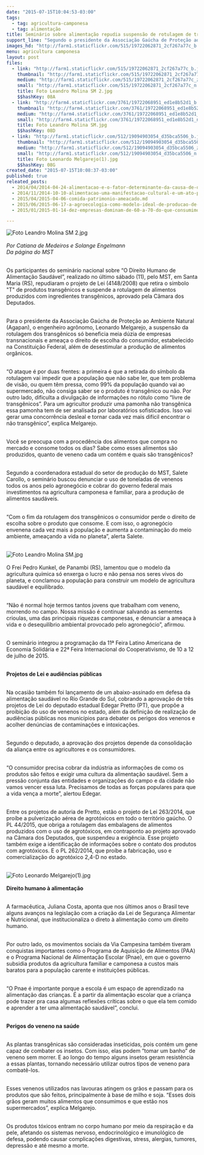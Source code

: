```yaml
---
date: "2015-07-15T10:04:53-03:00"
tags:
  - tag: agricultura-camponesa
  - tag: alimentação
title: Seminário sobre alimentação repudia suspensão de rotulagem de transgênicos
support_line: "Segundo o presidente da Associação Gaúcha de Proteção ao Ambiente Natural (Agapan), Leonardo Melgarejo, a suspensão da rotulagem dos transgênicos ameaça o direito de escolha do consumidor e a Lei de Biossegurança."
images_hd: "http://farm1.staticflickr.com/515/19722062871_2cf267a77c_b.jpg"
menu: agricultura camponesa
layout: post
files:
  - link: "http://farm1.staticflickr.com/515/19722062871_2cf267a77c_b.jpg"
    thumbnail: "http://farm1.staticflickr.com/515/19722062871_2cf267a77c_t.jpg"
    medium: "http://farm1.staticflickr.com/515/19722062871_2cf267a77c_z.jpg"
    small: "http://farm1.staticflickr.com/515/19722062871_2cf267a77c_n.jpg"
    title: Foto Leandro Molina SM 2.jpg
    $$hashKey: 08A
  - link: "http://farm4.staticflickr.com/3761/19722068951_ed1e8b52d1_b.jpg"
    thumbnail: "http://farm4.staticflickr.com/3761/19722068951_ed1e8b52d1_t.jpg"
    medium: "http://farm4.staticflickr.com/3761/19722068951_ed1e8b52d1_z.jpg"
    small: "http://farm4.staticflickr.com/3761/19722068951_ed1e8b52d1_n.jpg"
    title: Foto Leandro Molina SM.jpg
    $$hashKey: 08D
  - link: "http://farm1.staticflickr.com/512/19094903054_d35bca5506_b.jpg"
    thumbnail: "http://farm1.staticflickr.com/512/19094903054_d35bca5506_t.jpg"
    medium: "http://farm1.staticflickr.com/512/19094903054_d35bca5506_z.jpg"
    small: "http://farm1.staticflickr.com/512/19094903054_d35bca5506_n.jpg"
    title: Foto Leonardo Melgarejo(1).jpg
    $$hashKey: 08G
created_date: "2015-07-15T10:08:37-03:00"
published: true
releated_posts:
  - 2014/04/2014-04-24-alimentacao-e-o-fator-determinante-da-causa-de-doencas-diz-nutricionista.md-e
  - 2014/11/2014-10-10-alimentacao-uma-manifestacao-cultural-e-um-ato-politico.md
  - 2015/04/2015-04-06-comida-patrimonio-ameacado.md
  - 2015/06/2015-06-17-a-agroecologia-como-modelo-ideal-de-producao-de-alimentos.md
  - 2015/01/2015-01-14-dez-empresas-dominam-de-60-a-70-do-que-consumimos-nos-mercados.md

---
```

<p><img alt="Foto Leandro Molina SM 2.jpg" src="http://farm1.staticflickr.com/515/19722062871_2cf267a77c_b.jpg" /><br />
<br />
<em>Por Catiana de Medeiros e Solange Engelmann<br />
Da p&aacute;gina do MST</em></p>

<p><br />
Os participantes do semin&aacute;rio nacional sobre &ldquo;O Direito Humano de Alimenta&ccedil;&atilde;o Saud&aacute;vel&rdquo;, realizado no &uacute;ltimo s&aacute;bado (11), pelo MST, em Santa Maria (RS), repudiaram o projeto de Lei (4148/2008) que retira o s&iacute;mbolo &quot;T&quot; de produtos transg&ecirc;nicos e suspende a rotulagem de alimentos produzidos com ingredientes transg&ecirc;nicos, aprovado pela C&acirc;mara dos Deputados.</p>

<p><br />
Para o presidente da Associa&ccedil;&atilde;o Ga&uacute;cha de Prote&ccedil;&atilde;o ao Ambiente Natural (Agapan), o engenheiro agr&ocirc;nomo, Leonardo Melgarejo, a suspens&atilde;o da rotulagem dos transg&ecirc;nicos s&oacute; beneficia meia d&uacute;zia de empresas transnacionais e amea&ccedil;a o direito de escolha do consumidor, estabelecido na Constitui&ccedil;&atilde;o Federal, al&eacute;m de desestimular a produ&ccedil;&atilde;o de alimentos org&acirc;nicos.</p>

<p><br />
&ldquo;O ataque &eacute; por duas frentes: a primeira &eacute; que a retirada do s&iacute;mbolo da rotulagem vai impedir que a popula&ccedil;&atilde;o que n&atilde;o sabe ler, que tem problema de vis&atilde;o, ou quem t&ecirc;m pressa, como 99% da popula&ccedil;&atilde;o quando vai ao supermercado, n&atilde;o consiga saber se o produto &eacute; transg&ecirc;nico ou n&atilde;o. Por outro lado, dificulta a divulga&ccedil;&atilde;o de informa&ccedil;&otilde;es no r&oacute;tulo como &ldquo;livre de transg&ecirc;nicos&rdquo;. Para um agricultor produzir uma pamonha n&atilde;o transg&ecirc;nica essa pamonha tem de ser analisada por laborat&oacute;rios sofisticados. Isso vai gerar uma concorr&ecirc;ncia desleal e tornar cada vez mais dif&iacute;cil encontrar o n&atilde;o transg&ecirc;nico&rdquo;, explica Melgarejo.</p>

<p><br />
Voc&ecirc; se preocupa com a proced&ecirc;ncia dos alimentos que compra no mercado e consome todos os dias? Sabe como esses alimentos s&atilde;o produzidos, quanto de veneno cada um cont&eacute;m e quais s&atilde;o transg&ecirc;nicos?</p>

<p><br />
Segundo a coordenadora estadual do setor de produ&ccedil;&atilde;o do MST, Salete Carollo, o semin&aacute;rio buscou denunciar o uso de toneladas de venenos todos os anos pelo agroneg&oacute;cio e cobrar do governo federal mais investimentos na agricultura camponesa e familiar, para a produ&ccedil;&atilde;o de alimentos saud&aacute;veis.</p>

<p><br />
&ldquo;Com o fim da rotulagem dos transg&ecirc;nicos o consumidor perde o direito de escolha sobre o produto que consome. E com isso, o agroneg&oacute;cio envenena cada vez mais a popula&ccedil;&atilde;o e aumenta a contamina&ccedil;&atilde;o do meio ambiente, amea&ccedil;ando a vida no planeta&rdquo;, alerta Salete.<br />
&nbsp;</p>

<p><img alt="Foto Leandro Molina SM.jpg" src="http://farm4.staticflickr.com/3761/19722068951_ed1e8b52d1_b.jpg" /><br />
<br />
O Frei Pedro Kunkel, de Panambi (RS), lamentou que o modelo da agricultura qu&iacute;mica s&oacute; enxerga o lucro e n&atilde;o pensa nos seres vivos do planeta, e conclamou a popula&ccedil;&atilde;o para construir um modelo de agricultura saud&aacute;vel e equilibrado.</p>

<p><br />
&ldquo;N&atilde;o &eacute; normal hoje termos tantos jovens que trabalham com veneno, morrendo no campo. Nossa miss&atilde;o &eacute; continuar salvando as sementes crioulas, uma das principais riquezas camponesas, e denunciar a amea&ccedil;a &agrave; vida e o desequil&iacute;brio ambiental provocado pelo agroneg&oacute;cio&rdquo;, afirmou.</p>

<p><br />
O semin&aacute;rio integrou a programa&ccedil;&atilde;o da 11&ordf; Feira Latino Americana de Economia Solid&aacute;ria e 22&ordf; Feira Internacional do Cooperativismo, de 10 a 12 de julho de 2015.</p>

<p><br />
<strong>Projetos de Lei e audi&ecirc;ncias p&uacute;blicas</strong></p>

<p><br />
Na ocasi&atilde;o tamb&eacute;m foi lan&ccedil;amento de um abaixo-assinado em defesa da alimenta&ccedil;&atilde;o saud&aacute;vel no Rio Grande do Sul, cobrando a aprova&ccedil;&atilde;o de tr&ecirc;s projetos de Lei do deputado estadual Edegar Pretto (PT), que prop&otilde;e a proibi&ccedil;&atilde;o do uso de venenos no estado, al&eacute;m da defini&ccedil;&atilde;o de realiza&ccedil;&atilde;o de audi&ecirc;ncias p&uacute;blicas nos munic&iacute;pios para debater os perigos dos venenos e acolher den&uacute;ncias de contamina&ccedil;&otilde;es e intoxica&ccedil;&otilde;es.</p>

<p><br />
Segundo o deputado, a aprova&ccedil;&atilde;o dos projetos depende da consolida&ccedil;&atilde;o da alian&ccedil;a entre os agricultores e os consumidores.</p>

<p><br />
&ldquo;O consumidor precisa cobrar da ind&uacute;stria as informa&ccedil;&otilde;es de como os produtos s&atilde;o feitos e exigir uma cultura da alimenta&ccedil;&atilde;o saud&aacute;vel. Sem a press&atilde;o conjunta das entidades e organiza&ccedil;&otilde;es do campo e da cidade n&atilde;o vamos vencer essa luta. Precisamos de todas as for&ccedil;as populares para que a vida ven&ccedil;a a morte&rdquo;, alertou Edegar.</p>

<p><br />
Entre os projetos de autoria de Pretto, est&atilde;o o projeto de Lei 263/2014, que pro&iacute;be a pulveriza&ccedil;&atilde;o a&eacute;rea de agrot&oacute;xicos em todo o territ&oacute;rio ga&uacute;cho. O PL 44/2015, que obriga a rotulagem das embalagens de alimentos produzidos com o uso de agrot&oacute;xicos, em contraponto ao projeto aprovado na C&acirc;mara dos Deputados, que suspendeu a exig&ecirc;ncia. Esse projeto tamb&eacute;m exige a identifica&ccedil;&atilde;o de informa&ccedil;&otilde;es sobre o contato dos produtos com agrot&oacute;xicos. E o PL 262/2014, que pro&iacute;be a fabrica&ccedil;&atilde;o, uso e comercializa&ccedil;&atilde;o do agrot&oacute;xico 2,4-D no estado.<br />
&nbsp;</p>

<p><img alt="Foto Leonardo Melgarejo(1).jpg" src="http://farm1.staticflickr.com/512/19094903054_d35bca5506_b.jpg" /><br />
<br />
<strong>Direito humano &agrave; alimenta&ccedil;&atilde;o</strong></p>

<p><br />
A farmac&ecirc;utica, Juliana Costa, aponta que nos &uacute;ltimos anos o Brasil teve alguns avan&ccedil;os na legisla&ccedil;&atilde;o com a cria&ccedil;&atilde;o da Lei de Seguran&ccedil;a Alimentar e Nutricional, que institucionaliza o direto &agrave; alimenta&ccedil;&atilde;o como um direito humano.</p>

<p><br />
Por outro lado, os movimentos sociais da Via Campesina tamb&eacute;m tiveram conquistas importantes como o Programa de Aquisi&ccedil;&atilde;o de Alimentos (PAA) e o Programa Nacional de Alimenta&ccedil;&atilde;o Escolar (Pnae), em que o governo subsidia produtos da agricultura familiar e camponesa a custos mais baratos para a popula&ccedil;&atilde;o carente e institui&ccedil;&otilde;es p&uacute;blicas.</p>

<p><br />
&ldquo;O Pnae &eacute; importante porque a escola &eacute; um espa&ccedil;o de aprendizado na alimenta&ccedil;&atilde;o das crian&ccedil;as. &Eacute; a partir da alimenta&ccedil;&atilde;o escolar que a crian&ccedil;a pode trazer pra casa algumas reflex&otilde;es cr&iacute;ticas sobre o que ela tem comido e aprender a ter uma alimenta&ccedil;&atilde;o saud&aacute;vel&rdquo;, conclui.</p>

<p><br />
<strong>Perigos do veneno na sa&uacute;de</strong></p>

<p><br />
As plantas transg&ecirc;nicas s&atilde;o consideradas inseticidas, pois cont&eacute;m um gene capaz de combater os insetos. Com isso, elas podem &ldquo;tomar um banho&rdquo; de veneno sem morrer. E ao longo do tempo alguns insetos geram resist&ecirc;ncia a essas plantas, tornando necess&aacute;rio utilizar outros tipos de veneno para combat&ecirc;-los.</p>

<p><br />
Esses venenos utilizados nas lavouras atingem os gr&atilde;os e passam para os produtos que s&atilde;o feitos, principalmente &agrave; base de milho e soja. &ldquo;Esses dois gr&atilde;os geram muitos alimentos que consumimos e que est&atilde;o nos supermercados&rdquo;, explica Melgarejo.</p>

<p><br />
Os produtos t&oacute;xicos entram no corpo humano por meio da respira&ccedil;&atilde;o e da pele, afetando os sistemas nervoso, endocrinol&oacute;gico e imunol&oacute;gico de defesa, podendo causar complica&ccedil;&otilde;es digestivas, stress, alergias, tumores, depress&atilde;o e at&eacute; mesmo a morte.</p>
